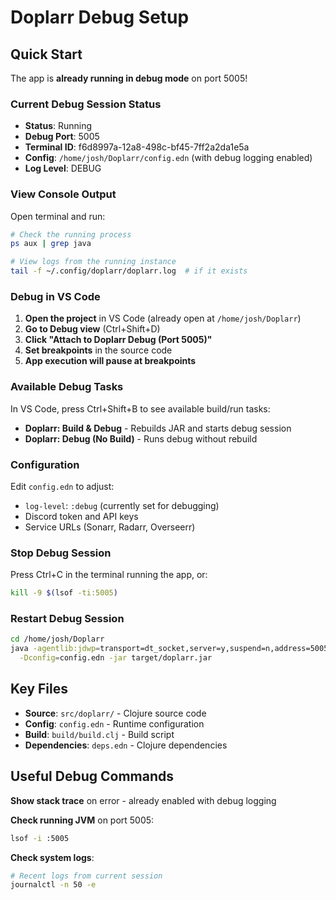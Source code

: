 # Doplarr Debug Setup

## Quick Start

The app is **already running in debug mode** on port 5005!

### Current Debug Session Status
- **Status**: Running
- **Debug Port**: 5005
- **Terminal ID**: f6d8997a-12a8-498c-bf45-7ff2a2da1e5a
- **Config**: `/home/josh/Doplarr/config.edn` (with debug logging enabled)
- **Log Level**: DEBUG

### View Console Output
Open terminal and run:
```bash
# Check the running process
ps aux | grep java

# View logs from the running instance
tail -f ~/.config/doplarr/doplarr.log  # if it exists
```

### Debug in VS Code

1. **Open the project** in VS Code (already open at `/home/josh/Doplarr`)
2. **Go to Debug view** (Ctrl+Shift+D)
3. **Click "Attach to Doplarr Debug (Port 5005)"**
4. **Set breakpoints** in the source code
5. **App execution will pause at breakpoints**

### Available Debug Tasks

In VS Code, press Ctrl+Shift+B to see available build/run tasks:

- **Doplarr: Build & Debug** - Rebuilds JAR and starts debug session
- **Doplarr: Debug (No Build)** - Runs debug without rebuild

### Configuration

Edit `config.edn` to adjust:
- `log-level`: `:debug` (currently set for debugging)
- Discord token and API keys
- Service URLs (Sonarr, Radarr, Overseerr)

### Stop Debug Session

Press Ctrl+C in the terminal running the app, or:
```bash
kill -9 $(lsof -ti:5005)
```

### Restart Debug Session

```bash
cd /home/josh/Doplarr
java -agentlib:jdwp=transport=dt_socket,server=y,suspend=n,address=5005 \
  -Dconfig=config.edn -jar target/doplarr.jar
```

## Key Files

- **Source**: `src/doplarr/` - Clojure source code
- **Config**: `config.edn` - Runtime configuration
- **Build**: `build/build.clj` - Build script
- **Dependencies**: `deps.edn` - Clojure dependencies

## Useful Debug Commands

**Show stack trace** on error - already enabled with debug logging

**Check running JVM** on port 5005:
```bash
lsof -i :5005
```

**Check system logs**:
```bash
# Recent logs from current session
journalctl -n 50 -e
```
